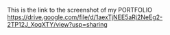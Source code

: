 This is the link to the screenshot of my PORTFOLIO
https://drive.google.com/file/d/1aexTjNEE5aRj2NeEg2-2TP12J_XoqXTY/view?usp=sharing